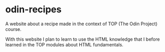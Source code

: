 # odin-recipes
A website about a recipe made in the context of TOP (The Odin Project) course.

With this website I plan to learn to use  the HTML knowledge that I before learned in the TOP modules about HTML fundamentals.